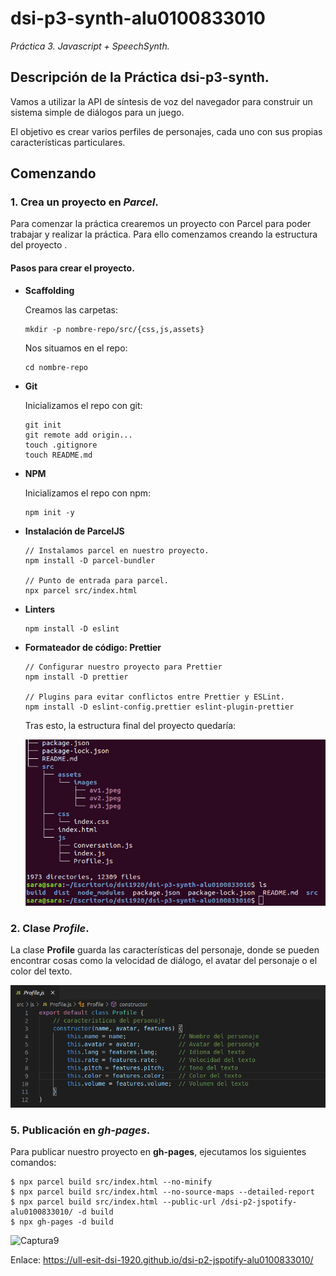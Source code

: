 # dsi-p3-synth-alu0100833010

_Práctica 3.  Javascript + SpeechSynth._

## Descripción de la Práctica  dsi-p3-synth.

Vamos a utilizar la API de síntesis de voz del navegador para construir un sistema simple de diálogos para un juego.

El objetivo es crear varios perfiles de personajes, cada uno con sus propias características particulares. 

## Comenzando

### 1. Crea un proyecto en _Parcel_.

Para comenzar la práctica  crearemos un proyecto con Parcel para poder trabajar y realizar la práctica. Para ello comenzamos
creando la estructura del proyecto .

#### Pasos para crear el proyecto.

* **Scaffolding** 

  Creamos las carpetas:
  ```
  mkdir -p nombre-repo/src/{css,js,assets}
  ```
  Nos situamos en el repo:
  ```
  cd nombre-repo
  ```
* **Git**

  Inicializamos el repo con git:
  ```
  git init
  git remote add origin...
  touch .gitignore
  touch README.md
  ```
* **NPM**

  Inicializamos el repo con npm:
  ```
  npm init -y
  ```
* **Instalación de ParcelJS**
  ```
  // Instalamos parcel en nuestro proyecto.
  npm install -D parcel-bundler
  
  // Punto de entrada para parcel.
  npx parcel src/index.html
  ```
* **Linters**
  ```
  npm install -D eslint
  ```
* **Formateador de código: Prettier**
  ```
  // Configurar nuestro proyecto para Prettier
  npm install -D prettier
  
  // Plugins para evitar conflictos entre Prettier y ESLint.
  npm install -D eslint-config.prettier eslint-plugin-prettier
  ```
  
  Tras esto, la estructura final del proyecto quedaría:
  
  ![Captura1](src/assets/captures/cap5.png)
  
### 2. Clase _Profile_.

La clase **Profile** guarda las características del personaje, donde se pueden encontrar cosas como la velocidad de diálogo, el avatar del personaje o el color del texto.

 ![Captura2](src/assets/captures/cap1.png)
 

 

 
### 5. Publicación en _gh-pages_.
 
Para publicar nuestro proyecto en **gh-pages**, ejecutamos los siguientes comandos:
```
$ npx parcel build src/index.html --no-minify
$ npx parcel build src/index.html --no-source-maps --detailed-report
$ npx parcel build src/index.html --public-url /dsi-p2-jspotify-alu0100833010/ -d build
$ npx gh-pages -d build
```
![Captura9](src/assets/captures/cap9.png)

Enlace:  https://ull-esit-dsi-1920.github.io/dsi-p2-jspotify-alu0100833010/
